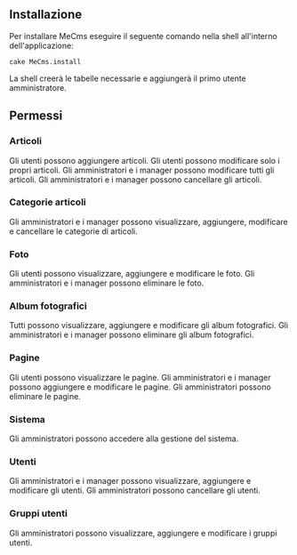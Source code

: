 ## Installazione
Per installare MeCms eseguire il seguente comando nella shell all'interno dell'applicazione:

	cake MeCms.install

La shell creerà le tabelle necessarie e aggiungerà il primo utente amministratore.

## Permessi
### Articoli
Gli utenti possono aggiungere articoli.
Gli utenti possono modificare solo i propri articoli.
Gli amministratori e i manager possono modificare tutti gli articoli.
Gli amministratori e i manager possono cancellare gli articoli.

### Categorie articoli
Gli amministratori e i manager possono visualizzare, aggiungere, modificare e cancellare le categorie di articoli.

### Foto
Gli utenti possono visualizzare, aggiungere e modificare le foto.
Gli amministratori e i manager possono eliminare le foto.

### Album fotografici
Tutti possono visualizzare, aggiungere e modificare gli album fotografici.
Gli amministratori e i manager possono eliminare gli album fotografici.

### Pagine
Gli utenti possono visualizzare le pagine.
Gli amministratori e i manager possono aggiungere e modificare le pagine.
Gli amministratori possono eliminare le pagine.

### Sistema
Gli amministratori possono accedere alla gestione del sistema.

### Utenti
Gli amministratori e i manager possono visualizzare, aggiungere e modificare gli utenti.
Gli amministratori possono cancellare gli utenti.

### Gruppi utenti
Gli amministratori possono visualizzare, aggiungere e modificare i gruppi utenti.